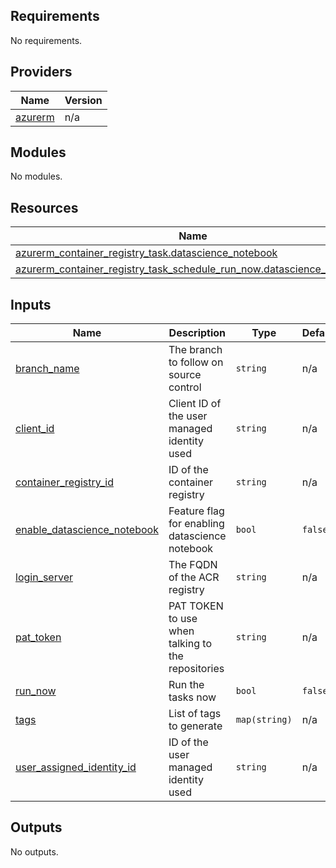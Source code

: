 <!-- BEGIN_TF_DOCS -->
## Requirements

No requirements.

## Providers

| Name | Version |
|------|---------|
| <a name="provider_azurerm"></a> [azurerm](#provider\_azurerm) | n/a |

## Modules

No modules.

## Resources

| Name | Type |
|------|------|
| [azurerm_container_registry_task.datascience_notebook](https://registry.terraform.io/providers/hashicorp/azurerm/latest/docs/resources/container_registry_task) | resource |
| [azurerm_container_registry_task_schedule_run_now.datascience_notebook](https://registry.terraform.io/providers/hashicorp/azurerm/latest/docs/resources/container_registry_task_schedule_run_now) | resource |

## Inputs

| Name | Description | Type | Default | Required |
|------|-------------|------|---------|:--------:|
| <a name="input_branch_name"></a> [branch\_name](#input\_branch\_name) | The branch to follow on source control | `string` | n/a | yes |
| <a name="input_client_id"></a> [client\_id](#input\_client\_id) | Client ID of the user managed identity used | `string` | n/a | yes |
| <a name="input_container_registry_id"></a> [container\_registry\_id](#input\_container\_registry\_id) | ID of the container registry | `string` | n/a | yes |
| <a name="input_enable_datascience_notebook"></a> [enable\_datascience\_notebook](#input\_enable\_datascience\_notebook) | Feature flag for enabling datascience notebook | `bool` | `false` | no |
| <a name="input_login_server"></a> [login\_server](#input\_login\_server) | The FQDN of the ACR registry | `string` | n/a | yes |
| <a name="input_pat_token"></a> [pat\_token](#input\_pat\_token) | PAT TOKEN to use when talking to the repositories | `string` | n/a | yes |
| <a name="input_run_now"></a> [run\_now](#input\_run\_now) | Run the tasks now | `bool` | `false` | no |
| <a name="input_tags"></a> [tags](#input\_tags) | List of tags to generate | `map(string)` | n/a | yes |
| <a name="input_user_assigned_identity_id"></a> [user\_assigned\_identity\_id](#input\_user\_assigned\_identity\_id) | ID of the user managed identity used | `string` | n/a | yes |

## Outputs

No outputs.
<!-- END_TF_DOCS -->
